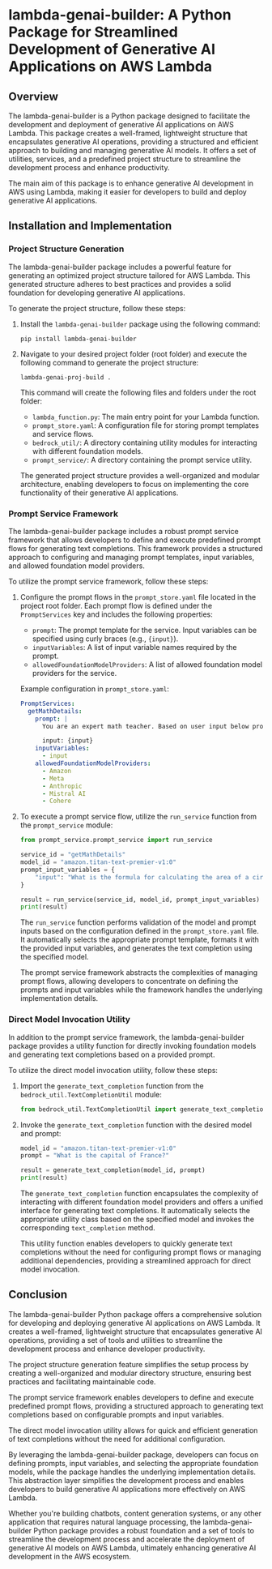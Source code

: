 # lambda-genai-builder: A Python Package for Streamlined Development of Generative AI Applications on AWS Lambda

## Overview

The lambda-genai-builder is a Python package designed to facilitate the development and deployment of generative AI applications on AWS Lambda. This package creates a well-framed, lightweight structure that encapsulates generative AI operations, providing a structured and efficient approach to building and managing generative AI models. It offers a set of utilities, services, and a predefined project structure to streamline the development process and enhance productivity.

The main aim of this package is to enhance generative AI development in AWS using Lambda, making it easier for developers to build and deploy generative AI applications.

## Installation and Implementation

### Project Structure Generation

The lambda-genai-builder package includes a powerful feature for generating an optimized project structure tailored for AWS Lambda. This generated structure adheres to best practices and provides a solid foundation for developing generative AI applications.

To generate the project structure, follow these steps:

1. Install the `lambda-genai-builder` package using the following command:
   ```
   pip install lambda-genai-builder
   ```

2. Navigate to your desired project folder (root folder) and execute the following command to generate the project structure:
   ```
   lambda-genai-proj-build .
   ```

   This command will create the following files and folders under the root folder:
   - `lambda_function.py`: The main entry point for your Lambda function.
   - `prompt_store.yaml`: A configuration file for storing prompt templates and service flows.
   - `bedrock_util/`: A directory containing utility modules for interacting with different foundation models.
   - `prompt_service/`: A directory containing the prompt service utility.

   The generated project structure provides a well-organized and modular architecture, enabling developers to focus on implementing the core functionality of their generative AI applications.

### Prompt Service Framework

The lambda-genai-builder package includes a robust prompt service framework that allows developers to define and execute predefined prompt flows for generating text completions. This framework provides a structured approach to configuring and managing prompt templates, input variables, and allowed foundation model providers.

To utilize the prompt service framework, follow these steps:

1. Configure the prompt flows in the `prompt_store.yaml` file located in the project root folder. Each prompt flow is defined under the `PromptServices` key and includes the following properties:
   - `prompt`: The prompt template for the service. Input variables can be specified using curly braces (e.g., `{input}`).
   - `inputVariables`: A list of input variable names required by the prompt.
   - `allowedFoundationModelProviders`: A list of allowed foundation model providers for the service.

   Example configuration in `prompt_store.yaml`:
   ```yaml
   PromptServices:
     getMathDetails:
       prompt: |
         You are an expert math teacher. Based on user input below provide assistance.

         input: {input}
       inputVariables:
         - input
       allowedFoundationModelProviders:
         - Amazon
         - Meta
         - Anthropic
         - Mistral AI
         - Cohere
   ```

2. To execute a prompt service flow, utilize the `run_service` function from the `prompt_service` module:
   ```python
   from prompt_service.prompt_service import run_service

   service_id = "getMathDetails"
   model_id = "amazon.titan-text-premier-v1:0"
   prompt_input_variables = {
       "input": "What is the formula for calculating the area of a circle?"
   }

   result = run_service(service_id, model_id, prompt_input_variables)
   print(result)
   ```

   The `run_service` function performs validation of the model and prompt inputs based on the configuration defined in the `prompt_store.yaml` file. It automatically selects the appropriate prompt template, formats it with the provided input variables, and generates the text completion using the specified model.

   The prompt service framework abstracts the complexities of managing prompt flows, allowing developers to concentrate on defining the prompts and input variables while the framework handles the underlying implementation details.

### Direct Model Invocation Utility

In addition to the prompt service framework, the lambda-genai-builder package provides a utility function for directly invoking foundation models and generating text completions based on a provided prompt.

To utilize the direct model invocation utility, follow these steps:

1. Import the `generate_text_completion` function from the `bedrock_util.TextCompletionUtil` module:
   ```python
   from bedrock_util.TextCompletionUtil import generate_text_completion
   ```

2. Invoke the `generate_text_completion` function with the desired model and prompt:
   ```python
   model_id = "amazon.titan-text-premier-v1:0"
   prompt = "What is the capital of France?"

   result = generate_text_completion(model_id, prompt)
   print(result)
   ```

   The `generate_text_completion` function encapsulates the complexity of interacting with different foundation model providers and offers a unified interface for generating text completions. It automatically selects the appropriate utility class based on the specified model and invokes the corresponding `text_completion` method.

   This utility function enables developers to quickly generate text completions without the need for configuring prompt flows or managing additional dependencies, providing a streamlined approach for direct model invocation.

## Conclusion

The lambda-genai-builder Python package offers a comprehensive solution for developing and deploying generative AI applications on AWS Lambda. It creates a well-framed, lightweight structure that encapsulates generative AI operations, providing a set of tools and utilities to streamline the development process and enhance developer productivity.

The project structure generation feature simplifies the setup process by creating a well-organized and modular directory structure, ensuring best practices and facilitating maintainable code.

The prompt service framework enables developers to define and execute predefined prompt flows, providing a structured approach to generating text completions based on configurable prompts and input variables.

The direct model invocation utility allows for quick and efficient generation of text completions without the need for additional configuration.

By leveraging the lambda-genai-builder package, developers can focus on defining prompts, input variables, and selecting the appropriate foundation models, while the package handles the underlying implementation details. This abstraction layer simplifies the development process and enables developers to build generative AI applications more effectively on AWS Lambda.

Whether you're building chatbots, content generation systems, or any other application that requires natural language processing, the lambda-genai-builder Python package provides a robust foundation and a set of tools to streamline the development process and accelerate the deployment of generative AI models on AWS Lambda, ultimately enhancing generative AI development in the AWS ecosystem.